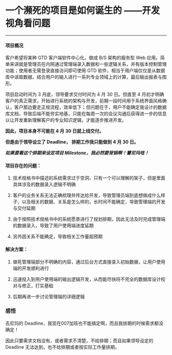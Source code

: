 # 一个濒死的项目是如何诞生的 ——开发视角看问题
---
#### 项目概况

客户希望将某种 GTD 客户端软件中心化，做成 B/S 架构的服务型 Web 应用。简单来讲就是管理员在内网通过管理端录入数据和一些逻辑关系，并有版本控制管理功能；使用者无需登录直接访问即可使用 GTD 软件，相当于用户端仅仅是从数据库中读取数据，结合用户的输入进行一系列专业领域上的计算，最后输出报表与图形。

项目启动时间为 3 月底，领导要求交付时间为 4 月 30 日。但直至 4 月初才明确客户的真正需求，开始进行系统的架构与开发，前期一段时间用于系统界面风格确认，客户那边要走正规流程，效率低下；但问题在于，用户不能确定我设计的数据库文档，导致后端不能夯实地基，只能在每周一次的会议沟通后获得进一步的信息以让开发重新理解客户的专业知识逻辑，才能逐步推进开发。

**因此，项目本身不可能在 4 月 30 日就上线交付。**

**但是由于领导设立了 Deadline， 排期工作我只能做到 4 月 30 日。**

***如果要看这个排期来设定项目 Milestone，我必然要背锅啊！蓸尼玛哇！***

#### 项目存在的问题：

1. 技术规格书中描述的系统需求过于空洞，只有一个可以理解的架子，但是里面具体涉及的数据录入逻辑不明确 

2. 客户的业务关系无法正确梳理并传达给开发，导致管理员端到底想做成什么样子，以及相关的数据、关系是怎么样的，长时间不能确定，导致管理端的开发与交付延期

3. 由于按照技术规格书中的系统愿景进行了规划排期，因此无法及时完成管理端的数据录入，导致了用户使用端进度延期

4. 另外因关系不能确定，导致相关工作量超预期


#### 解决方案：

1. 做死管理端部分不明确的内容，通过后台方式直接录入初始数据，让用户使用端的开发顺利进行

2. 迅速投入到用户使用端的输出逻辑开发，从而能尽快将不完全的数据库设计校对与修正，打实基础

3. 后期再进一步讨论管理端的详细逻辑

### 感悟

去尼玛的 Deadline，我现在007加班也不能搞定啊，而且我排期的时候需求都没确定！

因此只要需求文档没有，或者需求不清楚，不给排期；而且如果领导设定的 Deadline 无法达到，也不给排期或者按实际工作量排期。
